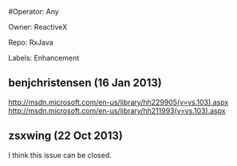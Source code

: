 #Operator: Any

Owner: ReactiveX

Repo: RxJava

Labels: Enhancement 

## benjchristensen (16 Jan 2013)

http://msdn.microsoft.com/en-us/library/hh229905(v=vs.103).aspx
http://msdn.microsoft.com/en-us/library/hh211993(v=vs.103).aspx


## zsxwing (22 Oct 2013)

I think this issue can be closed.


